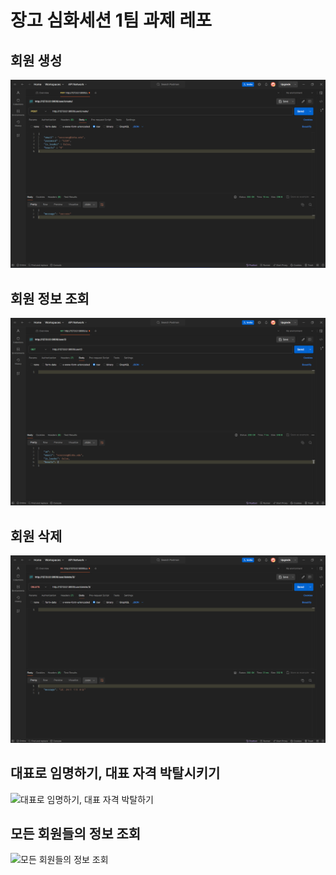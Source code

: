 # 장고 심화세션 1팀 과제 레포

## 회원 생성  
![회원 생성](/postman/회원%20생성.png)  

## 회원 정보 조회  
![회원 정보 조회](/postman/회원%20정보%20조회.png)  

## 회원 삭제  
![회원 삭제](postman/회원%20삭제.png)  



## 대표로 임명하기, 대표 자격 박탈시키기
![대표로 임명하기, 대표 자격 박탈하기]()

## 모든 회원들의 정보 조회
![모든 회원들의 정보 조회]()